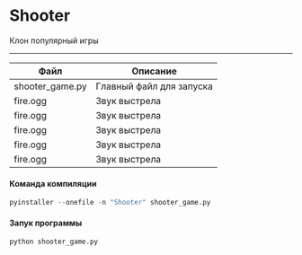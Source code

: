 
# Shooter

Клон популярный игры

---

| Файл | Описание |
|---|---|
| shooter_game.py | Главный файл для запуска |
| fire.ogg | Звук выстрела |
| fire.ogg | Звук выстрела |
| fire.ogg | Звук выстрела |
| fire.ogg | Звук выстрела |
| fire.ogg | Звук выстрела |

#### Команда компиляции
```python
pyinstaller --onefile -n "Shooter" shooter_game.py
```

#### Запук программы
```python
python shooter_game.py
```
